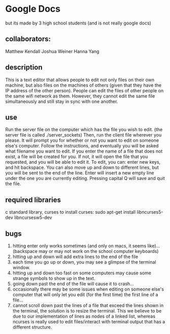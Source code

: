 # Google Docs
but its made by 3 high school students (and is not really google docs)

## collaborators:
Matthew Kendall
Joshua Weiner
Hanna Yang

## description
This is a text editor that allows people to edit not only files on their own machine, but also files on the machines of others (given that they have the IP address of the other person).
People can edit the files of other people on the same wifi network as them. However, they cannot edit the same file simultaneously and still stay in sync with one another.

## use
Run the server file on the computer which has the file you wish to edit. (the server file is called ./server_sockets)
Then, run the client file wherever you please. It will prompt you for whether or not you want to edit on someone else's computer. Follow the instructions, and eventually you will be asked what filename you want to edit.
If you enter the name of a file that does not exist, a file will be created for you. If not, it will open the file that you requested, and you will be able to edit it.
To edit, you can: enter new keys, and hit backspace. You can also move up and down to different lines, but you will be sent to the end of the line. Enter will insert a new empty line under the one you are currently editing.
Pressing capital Q will save and quit the file.

## required libraries
c standard library, curses
to install curses: sudo apt-get install libncurses5-dev libncursesw5-dev

## bugs
1. hitting enter only works sometimes (and only on macs, it seems like)... (backspace may or may not work on the school computer keyboards)
1. hitting up and down will add extra lines to the end of the file
1. each time you go up or down, you may see a glimpse of the terminal window.
1. hitting up and down too fast on some computers may cause some strange symbols to show up in the text.
1. going down past the end of the file will cause it to crash...
1. occasionally there may be some issues when editing on someone else's computer that will only let you edit (for the first time) the first line of a file...
1. cannot scroll down past the lines of a file that exceed the lines shown in the terminal, the solution is to resize the terminal. This we believe to be due to our implementation of lines as nodes of a linked list, whereas ncurses is really used to edit files/interact with terminal output that has a different structure.
